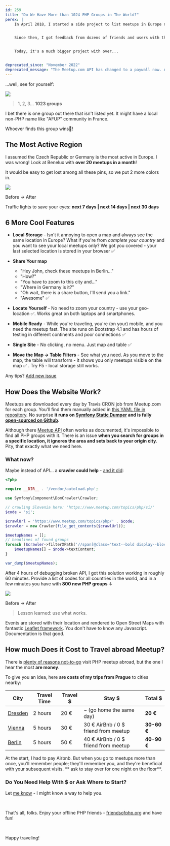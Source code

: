 ```yaml
---
id: 259
title: "Do We Have More than 1024 PHP Groups in The World?"
perex: |
    In April 2018, I started a side project to list meetups in Europe near Prague. **PHP meetups are so much fun**, and I didn't find any single-page with a map that would list them. At the start, this site had a small table, with 10 meetups a month, very *modern* black/white Times New Roman design, and *advanced* human-manual updating.


    Since then, I got feedback from dozens of friends and users with these WTFs and ideas - they helped me add a feature now and then, polish design with emoji and Bootstrap, **automate everything and even crawl over 150 URLs**. I bought [friendsofphp.org](https://friendsofphp.org) domain, and the project became a single standalone page.


    Today, it's a much bigger project with over...


deprecated_since: "November 2022"
deprecated_message: "The Meetup.com API has changed to a paywall now. Also the REST API was changed to GraphQL and there is no documentation about endpoints of meetups by groups. The visit rate of page is also 3-5 people a day. For there reasons, it does not make sense to maintain this page anymore, so I've sunset it."
---
```


...well, see for yourself:

<div class="text-center">
    <a href="https://friendsofphp.org/">
        <img src="/assets/images/posts/2019/friends/preview.png">
    </a>
</div>

<blockquote class="blockquote text-center">
    1, 2, 3... <strong>1023 groups</strong>
</blockquote>

I bet there is one group out there that isn't listed yet. It might have a local non-PHP name like "AFUP" community in France.

Whoever finds this group wins🍺!

## The Most Active Region

I assumed the Czech Republic or Germany is the most active in Europe. I was wrong! Look at Benelux with **over 20 meetups in a month**!

It would be easy to get lost among all these pins, so we put 2 more colors in.

<div class="text-center">
    <img src="/assets/images/posts/2019/friends/colors-before-after.png" class="img-thumbnail">
    <p>Before → After</p>
    <p>
        Traffic lights to save your eyes:
        <strong>
            <span class="text-success">next 7 days</span>
            | <span class="text-warning">next 14 days</span>
            | <span class="text-danger">next 30 days</span>
        </strong>
    </p>
</div>

## 6 More Cool Features

- **Local Storage** - Isn't it annoying to open a map and always see the same location in Europe? What if you're from *complete your country* and you want to see your local meetups only? We got you covered - your last selected location is stored in your browser ✅

- **Share Your map**
    - "Hey John, check these meetups in Berlin..."
    - "How?"
    - "You have to zoom to this city and..."
    - "Where in Germany is it?"
    - "Oh wait, there is a share button, I'll send you a link."
    - "Awesome" ✅

- **Locate Yourself** - No need to zoom your country - use your geo-location ✅. Works great on both laptops and smartphones.

- **Mobile Ready** - While you're traveling, you're (on your) mobile, and you need the meetup fast. The site runs on Bootstrap 4.1 and has hours of testing in different continents and poor connections ✅

- **Single Site** - No clicking, no menu. Just map and table ✅

- **Move the Map → Table Filters** - See what you need. As you move to the map, the table will transform - it shows you only meetups visible on the map ✅ . Try F5 - local storage still works.

Any tips? [Add new issue](https://github.com/TomasVotruba/friendsofphp.org/issues)

## How Does the Website Work?

Meetups are downloaded every day by Travis CRON job from Meetup.com for each group. You'll find them manually added in [this YAML file in repository](https://github.com/TomasVotruba/friendsofphp.org/blob/master/config/_data/groups.yaml). No surprise **it runs on [Symfony Static Dumper](https://github.com/symplify/symfony-static-dumper) and is fully [open-sourced on Github](https://github.com/tomasvotruba/friendsofphp.org)**.

Although there [Meetup API](https://www.meetup.com/meetup_api) often works as documented, it's impossible to find all PHP groups with it. There is an issue **when you search for groups in a specific location, it ignores the area and sets back to your origin city**. Pity, that exactly what we need here.

### What now?

Maybe instead of API... a **crawler could help** - [and it did](https://github.com/meetup/api/issues/249#issuecomment-427548572):

```php
<?php

require __DIR__ . '/vendor/autoload.php';

use Symfony\Component\DomCrawler\Crawler;

// crawling Slovenia here: 'https://www.meetup.com/topics/php/si/'
$code = 'si';

$crawlUrl = 'https://www.meetup.com/topics/php/' . $code;
$crawler = new Crawler(file_get_contents($crawlUrl));

$meetupNames = [];
// headlines of found groups
foreach ($crawler->filterXPath('//span[@class="text--bold display--block"]') as $node) {
    $meetupNames[] = $node->textContent;
}

var_dump($meetupNames);
```

After 4 hours of debugging broken API, I got this solution working in roughly 60 minutes.
Provide a list of codes for all countries in the world, and in a few minutes you have with **800 new PHP groups** ↓

<div class="text-center">
    <img src="/assets/images/posts/2019/friends/groups-before-after.png" class="img-thumbnail">
    <p>Before → After</p>
</div>

<blockquote class="blockquote text-center">
   Lesson learned: use what works.
</blockquote>

Events are stored with their location and rendered to Open Street Maps with fantastic [Leaflet framework](https://leafletjs.com). You don't have to know any Javascript. Documentation is that good.

## How much Does it Cost to Travel abroad Meetup?

There is [plenty of reasons not-to-go](/blog/2018/07/23/5-signs-should-never-have-a-talk-abroad/) visit PHP meetup abroad, but the one I hear the most **are money**.

To give you an idea, here **are costs of my trips from Prague** to cities nearby:

<table class="table table-bordered">
    <thead class="table-inverse">
        <tr>
            <th class="text-center">City</th>
            <th class="text-center">Travel Time</th>
            <th class="text-center">Travel $</th>
            <th class="text-center">Stay $</th>
            <th class="text-center">Total $</th>
        </tr>
    </thead>
    <tr>
        <td><a href="https://www.meetup.com/PHP-USERGROUP-DRESDEN/">Dresden</a></td>
        <td>2 hours</td>
        <td>20 € </td>
        <td>~ <span class="text-muted">(go home the same day)</span></td>
        <td class="text-right"><strong>20 €</strong></td>
    </tr>
    <tr>
        <td><a href="https://www.meetup.com/viennaphp/">Vienna</a></td>
        <td>5 hours</td>
        <td>30 € </td>
        <td>30 € AirBnb / 0 $ friend from meetup</td>
        <td class="text-right"><strong>30-60 €</strong></td>
    </tr>
    <tr>
        <td><a href="https://www.meetup.com/Berlin-PHP-Usergroup/">Berlin</a></td>
        <td>5 hours</td>
        <td>50 €</td>
        <td>40 € AirBnb / 0 $ friend from meetup</td>
        <td class="text-right"><strong>40-90 €</strong></td>
    </tr>
</table>

At the start, I had to pay Airbnb. But when you go to meetups more than once, you'll remember people; they'll remember you, and they're beneficial with your subsequent visits. ** ask to stay over for one night on the floor**.

### Do You Need Help With $ or Ask Where to Start?

Let [me know](/contact) - I might know a way to help you.

<br>

That's all, folks. Enjoy your offline PHP friends - [friendsofphp.org](https://friendsofphp.org) and have fun!

<br>

Happy traveling!
